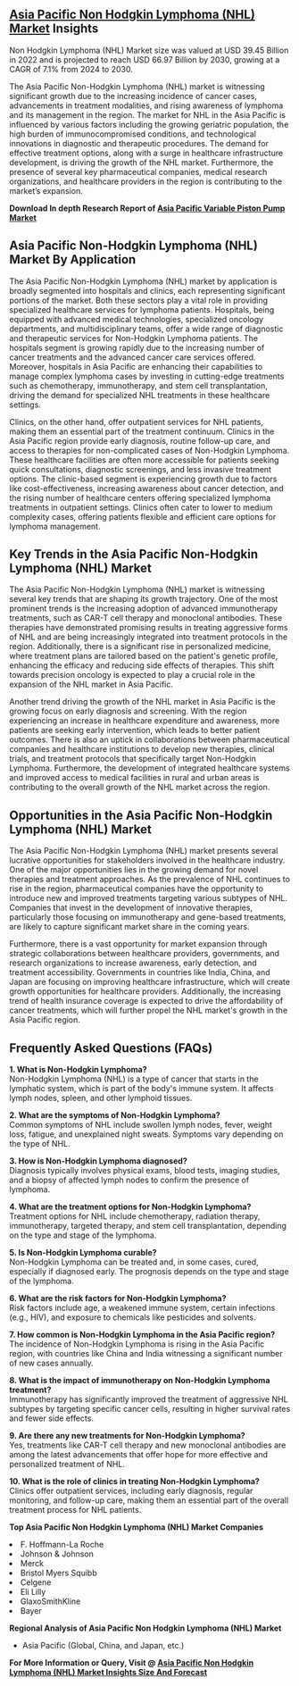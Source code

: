 <h2><a href="https://www.verifiedmarketreports.com/download-sample/?rid=478407&amp;utm_source=Github-Feb&amp;utm_medium=219" target="_blank">Asia Pacific Non Hodgkin Lymphoma (NHL) Market</a> Insights</h2><p>Non Hodgkin Lymphoma (NHL) Market size was valued at USD 39.45 Billion in 2022 and is projected to reach USD 66.97 Billion by 2030, growing at a CAGR of 7.1% from 2024 to 2030.</p><p><p>The Asia Pacific Non-Hodgkin Lymphoma (NHL) market is witnessing significant growth due to the increasing incidence of cancer cases, advancements in treatment modalities, and rising awareness of lymphoma and its management in the region. The market for NHL in the Asia Pacific is influenced by various factors including the growing geriatric population, the high burden of immunocompromised conditions, and technological innovations in diagnostic and therapeutic procedures. The demand for effective treatment options, along with a surge in healthcare infrastructure development, is driving the growth of the NHL market. Furthermore, the presence of several key pharmaceutical companies, medical research organizations, and healthcare providers in the region is contributing to the market’s expansion. <p><strong>Download In depth Research Report of <a href="https://www.verifiedmarketreports.com/download-sample/?rid=236118&amp;utm_source=Pulse-Dec&amp;utm_medium=219" target="_blank">Asia Pacific Variable Piston Pump Market</a></strong></p></p> <h2>Asia Pacific Non-Hodgkin Lymphoma (NHL) Market By Application</h2> <p>The Asia Pacific Non-Hodgkin Lymphoma (NHL) market by application is broadly segmented into hospitals and clinics, each representing significant portions of the market. Both these sectors play a vital role in providing specialized healthcare services for lymphoma patients. Hospitals, being equipped with advanced medical technologies, specialized oncology departments, and multidisciplinary teams, offer a wide range of diagnostic and therapeutic services for Non-Hodgkin Lymphoma patients. The hospitals segment is growing rapidly due to the increasing number of cancer treatments and the advanced cancer care services offered. Moreover, hospitals in Asia Pacific are enhancing their capabilities to manage complex lymphoma cases by investing in cutting-edge treatments such as chemotherapy, immunotherapy, and stem cell transplantation, driving the demand for specialized NHL treatments in these healthcare settings.</p> <p>Clinics, on the other hand, offer outpatient services for NHL patients, making them an essential part of the treatment continuum. Clinics in the Asia Pacific region provide early diagnosis, routine follow-up care, and access to therapies for non-complicated cases of Non-Hodgkin Lymphoma. These healthcare facilities are often more accessible for patients seeking quick consultations, diagnostic screenings, and less invasive treatment options. The clinic-based segment is experiencing growth due to factors like cost-effectiveness, increasing awareness about cancer detection, and the rising number of healthcare centers offering specialized lymphoma treatments in outpatient settings. Clinics often cater to lower to medium complexity cases, offering patients flexible and efficient care options for lymphoma management.</p> <h2>Key Trends in the Asia Pacific Non-Hodgkin Lymphoma (NHL) Market</h2> <p>The Asia Pacific Non-Hodgkin Lymphoma (NHL) market is witnessing several key trends that are shaping its growth trajectory. One of the most prominent trends is the increasing adoption of advanced immunotherapy treatments, such as CAR-T cell therapy and monoclonal antibodies. These therapies have demonstrated promising results in treating aggressive forms of NHL and are being increasingly integrated into treatment protocols in the region. Additionally, there is a significant rise in personalized medicine, where treatment plans are tailored based on the patient's genetic profile, enhancing the efficacy and reducing side effects of therapies. This shift towards precision oncology is expected to play a crucial role in the expansion of the NHL market in Asia Pacific.</p> <p>Another trend driving the growth of the NHL market in Asia Pacific is the growing focus on early diagnosis and screening. With the region experiencing an increase in healthcare expenditure and awareness, more patients are seeking early intervention, which leads to better patient outcomes. There is also an uptick in collaborations between pharmaceutical companies and healthcare institutions to develop new therapies, clinical trials, and treatment protocols that specifically target Non-Hodgkin Lymphoma. Furthermore, the development of integrated healthcare systems and improved access to medical facilities in rural and urban areas is contributing to the overall growth of the NHL market across the region.</p> <h2>Opportunities in the Asia Pacific Non-Hodgkin Lymphoma (NHL) Market</h2> <p>The Asia Pacific Non-Hodgkin Lymphoma (NHL) market presents several lucrative opportunities for stakeholders involved in the healthcare industry. One of the major opportunities lies in the growing demand for novel therapies and treatment approaches. As the prevalence of NHL continues to rise in the region, pharmaceutical companies have the opportunity to introduce new and improved treatments targeting various subtypes of NHL. Companies that invest in the development of innovative therapies, particularly those focusing on immunotherapy and gene-based treatments, are likely to capture significant market share in the coming years.</p> <p>Furthermore, there is a vast opportunity for market expansion through strategic collaborations between healthcare providers, governments, and research organizations to increase awareness, early detection, and treatment accessibility. Governments in countries like India, China, and Japan are focusing on improving healthcare infrastructure, which will create growth opportunities for healthcare providers. Additionally, the increasing trend of health insurance coverage is expected to drive the affordability of cancer treatments, which will further propel the NHL market's growth in the Asia Pacific region.</p> <h2>Frequently Asked Questions (FAQs)</h2> <p><strong>1. What is Non-Hodgkin Lymphoma?</strong><br>Non-Hodgkin Lymphoma (NHL) is a type of cancer that starts in the lymphatic system, which is part of the body's immune system. It affects lymph nodes, spleen, and other lymphoid tissues.</p> <p><strong>2. What are the symptoms of Non-Hodgkin Lymphoma?</strong><br>Common symptoms of NHL include swollen lymph nodes, fever, weight loss, fatigue, and unexplained night sweats. Symptoms vary depending on the type of NHL.</p> <p><strong>3. How is Non-Hodgkin Lymphoma diagnosed?</strong><br>Diagnosis typically involves physical exams, blood tests, imaging studies, and a biopsy of affected lymph nodes to confirm the presence of lymphoma.</p> <p><strong>4. What are the treatment options for Non-Hodgkin Lymphoma?</strong><br>Treatment options for NHL include chemotherapy, radiation therapy, immunotherapy, targeted therapy, and stem cell transplantation, depending on the type and stage of the lymphoma.</p> <p><strong>5. Is Non-Hodgkin Lymphoma curable?</strong><br>Non-Hodgkin Lymphoma can be treated and, in some cases, cured, especially if diagnosed early. The prognosis depends on the type and stage of the lymphoma.</p> <p><strong>6. What are the risk factors for Non-Hodgkin Lymphoma?</strong><br>Risk factors include age, a weakened immune system, certain infections (e.g., HIV), and exposure to chemicals like pesticides and solvents.</p> <p><strong>7. How common is Non-Hodgkin Lymphoma in the Asia Pacific region?</strong><br>The incidence of Non-Hodgkin Lymphoma is rising in the Asia Pacific region, with countries like China and India witnessing a significant number of new cases annually.</p> <p><strong>8. What is the impact of immunotherapy on Non-Hodgkin Lymphoma treatment?</strong><br>Immunotherapy has significantly improved the treatment of aggressive NHL subtypes by targeting specific cancer cells, resulting in higher survival rates and fewer side effects.</p> <p><strong>9. Are there any new treatments for Non-Hodgkin Lymphoma?</strong><br>Yes, treatments like CAR-T cell therapy and new monoclonal antibodies are among the latest advancements that offer hope for more effective and personalized treatment of NHL.</p> <p><strong>10. What is the role of clinics in treating Non-Hodgkin Lymphoma?</strong><br>Clinics offer outpatient services, including early diagnosis, regular monitoring, and follow-up care, making them an essential part of the overall treatment process for NHL patients.</p> </p><p><strong>Top Asia Pacific Non Hodgkin Lymphoma (NHL) Market Companies</strong></p><div data-test-id=""><p><li>F. Hoffmann-La Roche</li><li> Johnson & Johnson</li><li> Merck</li><li> Bristol Myers Squibb</li><li> Celgene</li><li> Eli Lilly</li><li> GlaxoSmithKline</li><li> Bayer</li></p><div><strong>Regional Analysis of&nbsp;Asia Pacific Non Hodgkin Lymphoma (NHL) Market</strong></div><ul><li dir="ltr"><p dir="ltr">Asia Pacific (Global, China, and Japan, etc.)</p></li></ul><p><strong>For More Information or Query, Visit @&nbsp;</strong><strong><a href="https://www.verifiedmarketreports.com/product/non-hodgkin-lymphoma-nhl-market-size-and-forecast/?utm_source=Github-Feb&amp;utm_medium=219" target="_blank">Asia Pacific Non Hodgkin Lymphoma (NHL) Market Insights Size And Forecast</a></strong></p></div><h2>&nbsp;</h2><div data-test-id="">&nbsp;</div>
